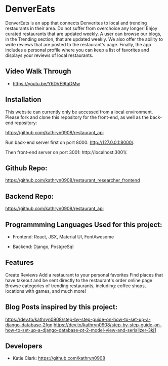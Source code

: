 # DenverEats 

DenverEats is an app that connects Denverites to local and trending restaurants in their area. Do not suffer from overchoice any longer! Enjoy curated restaurants that are updated weekly. A user can browse our blogs, in the Trending section, that are updated weekly. We also offer the ability to write reviews that are posted to the restaurant's page. Finally, the app includes a personal profile where you can keep a list of favorites and displays your reviews of local restaurants.

## Video Walk Through

- https://youtu.be/Y6DVE9tqDMw

## Installation
This website can currently only be accessed from a local environment. Please fork and clone this repository for the front-end, as well as the back-end repository:

https://github.com/kathryn0908/restaurant_api

Run back-end server first on port 8000: http://127.0.0.1:8000/.

Then front-end server on port 3001: http://localhost:3001/.

## Github Repo:
https://github.com/kathryn0908/restaurant_researcher_frontend

## Backend Repo: 
https://github.com/kathryn0908/restaurant_api

## Programmming Languages Used for this project:

-   Frontend: React, JSX, Material UI, FontAwesome

-   Backend: Django, PostgreSql

## Features

Create Reviews
Add a restaurant to your personal favorites
Find places that have takeout and be sent directly to the restaurant's order online page
Browse categories of trending restaurants, including: coffee shops, locations with games, and much more!

## Blog Posts inspired by this project:
https://dev.to/kathryn0908/step-by-step-guide-on-how-to-set-up-a-django-database-2fgn
https://dev.to/kathryn0908/step-by-step-guide-on-how-to-set-up-a-django-database-pt-2-model-view-and-serializer-3kj1

## Developers

- Katie Clark: https://github.com/kathryn0908




